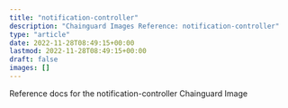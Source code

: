 ```yaml
---
title: "notification-controller"
description: "Chainguard Images Reference: notification-controller"
type: "article"
date: 2022-11-28T08:49:15+00:00
lastmod: 2022-11-28T08:49:15+00:00
draft: false
images: []
---
```


Reference docs for the notification-controller Chainguard Image
